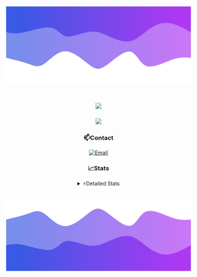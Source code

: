 ![Header](./header.png)
<div align="center">

<h1 align="center">
  <a href="https://git.io/typing-svg">
    <img src="https://readme-typing-svg.herokuapp.com/?lines=Hello,+There!+👋;This+is+chicho.;CEO+on+Hely+Development....;&center=true&size=25">
  </a>
</h1>
  
<p align="center">
  <img src="https://lanyard.cnrad.dev/api/852683595378196480" />
</p>

### 📫Contact
  [![Email](https://img.shields.io/badge/Email-gastondalla@gmail.com-04619f?style=for-the-badge&logo=gmail&logoColor=white)](mailto:gastondalla@gmail.com)
</br>  
### 📈Stats
<details>
    <summary> ⚡Detailed Stats</summary>
    <br/>

<!--START_SECTION:waka-->
![Code Time](http://img.shields.io/badge/Code%20Time-222%20hrs%2047%20mins-blue)

![Profile Views](http://img.shields.io/badge/Profile%20Views-2-blue)

**🐱 My GitHub Data** 

> 📦 39.6 kB Used in GitHub's Storage 
 > 
> 🏆 15 Contributions in the Year 2023
 > 
> 🚫 Not Opted to Hire
 > 
> 📜 7 Public Repositories 
 > 
> 🔑 9 Private Repositories 
 > 
**I'm a Night 🦉** 

```text
🌞 Morning                13 commits          ██░░░░░░░░░░░░░░░░░░░░░░░   06.77 % 
🌆 Daytime                20 commits          ███░░░░░░░░░░░░░░░░░░░░░░   10.42 % 
🌃 Evening                98 commits          █████████████░░░░░░░░░░░░   51.04 % 
🌙 Night                  61 commits          ████████░░░░░░░░░░░░░░░░░   31.77 % 
```
📅 **I'm Most Productive on Wednesday** 

```text
Monday                   12 commits          ██░░░░░░░░░░░░░░░░░░░░░░░   06.25 % 
Tuesday                  36 commits          █████░░░░░░░░░░░░░░░░░░░░   18.75 % 
Wednesday                42 commits          █████░░░░░░░░░░░░░░░░░░░░   21.88 % 
Thursday                 22 commits          ███░░░░░░░░░░░░░░░░░░░░░░   11.46 % 
Friday                   29 commits          ████░░░░░░░░░░░░░░░░░░░░░   15.10 % 
Saturday                 23 commits          ███░░░░░░░░░░░░░░░░░░░░░░   11.98 % 
Sunday                   28 commits          ████░░░░░░░░░░░░░░░░░░░░░   14.58 % 
```


📊 **This Week I Spent My Time On** 

```text
🕑︎ Time Zone: America/Argentina/Buenos_Aires

💬 Programming Languages: 
HTML                     5 hrs 52 mins       █████████████░░░░░░░░░░░░   52.14 % 
Python                   4 hrs 59 mins       ███████████░░░░░░░░░░░░░░   44.30 % 
SCSS                     11 mins             ░░░░░░░░░░░░░░░░░░░░░░░░░   01.66 % 
CSS                      10 mins             ░░░░░░░░░░░░░░░░░░░░░░░░░   01.55 % 
JavaScript               1 min               ░░░░░░░░░░░░░░░░░░░░░░░░░   00.22 % 

🔥 Editors: 
VS Code                  11 hrs 16 mins      █████████████████████████   100.00 % 

🐱‍💻 Projects: 
Unknown Project          6 hrs 30 mins       ██████████████░░░░░░░░░░░   57.61 % 
Coder                    4 hrs 9 mins        █████████░░░░░░░░░░░░░░░░   36.86 % 
pagina-1                 28 mins             █░░░░░░░░░░░░░░░░░░░░░░░░   04.21 % 
ocean-backend            8 mins              ░░░░░░░░░░░░░░░░░░░░░░░░░   01.32 % 

💻 Operating System: 
Windows                  11 hrs 16 mins      █████████████████████████   100.00 % 
```

**I Mostly Code in JavaScript** 

```text
JavaScript               8 repos             █████████░░░░░░░░░░░░░░░░   36.36 % 
CSS                      3 repos             ███░░░░░░░░░░░░░░░░░░░░░░   13.64 % 
HTML                     2 repos             ██░░░░░░░░░░░░░░░░░░░░░░░   09.09 % 
C#                       2 repos             ██░░░░░░░░░░░░░░░░░░░░░░░   09.09 % 
Batchfile                1 repo              █░░░░░░░░░░░░░░░░░░░░░░░░   04.55 % 
```




 Last Updated on 16/07/2023 19:10:13 UTC
<!--END_SECTION:waka-->
</details>

![Footer](./footer.png)
